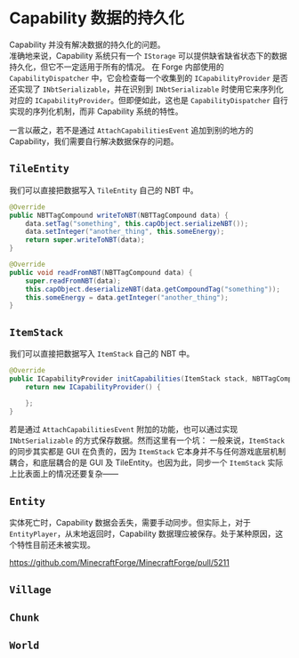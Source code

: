 # Capability 数据的持久化

Capability 并没有解决数据的持久化的问题。  
准确地来说，Capability 系统只有一个 `IStorage` 可以提供缺省缺省状态下的数据持久化，但它不一定适用于所有的情况。
在 Forge 内部使用的 `CapabilityDispatcher` 中，它会检查每一个收集到的 `ICapabilityProvider` 是否还实现了 `INbtSerializable`，并在识别到 `INbtSerializable` 时使用它来序列化对应的 `ICapabilityProvider`。但即便如此，这也是 `CapabilityDispatcher` 自行实现的序列化机制，而非 Capability 系统的特性。

一言以蔽之，若不是通过 `AttachCapabilitiesEvent` 追加到别的地方的 Capability，我们需要自行解决数据保存的问题。

## `TileEntity`

我们可以直接把数据写入 `TileEntity` 自己的 NBT 中。

```java
@Override
public NBTTagCompound writeToNBT(NBTTagCompound data) {
    data.setTag("something", this.capObject.serializeNBT());
    data.setInteger("another_thing", this.someEnergy);
    return super.writeToNBT(data);
}

@Override
public void readFromNBT(NBTTagCompound data) {
    super.readFromNBT(data);
    this.capObject.deserializeNBT(data.getCompoundTag("something"));
    this.someEnergy = data.getInteger("another_thing");
}
```

## `ItemStack`

我们可以直接把数据写入 `ItemStack` 自己的 NBT 中。

```java
@Override
public ICapabilityProvider initCapabilities(ItemStack stack, NBTTagCompound nbt) {
    return new ICapabilityProvider() {

    };
}
```

若是通过 `AttachCapabilitiesEvent` 附加的功能，也可以通过实现 `INbtSerializable` 的方式保存数据。然而这里有一个坑：
一般来说，`ItemStack` 的同步其实都是 GUI 在负责的，因为 `ItemStack` 它本身并不与任何游戏底层机制耦合，和底层耦合的是 GUI 及 TileEntity。也因为此，同步一个 `ItemStack` 实际上比表面上的情况还要复杂——

<!--
https://github.com/MinecraftForge/MinecraftForge/issues/2523
https://github.com/MinecraftForge/MinecraftForge/pull/3099
https://github.com/MinecraftForge/MinecraftForge/pull/3283
https://github.com/MinecraftForge/MinecraftForge/issues/3483
https://github.com/MinecraftForge/MinecraftForge/issues/3682
https://github.com/MinecraftForge/MinecraftForge/pull/3776
https://github.com/MinecraftForge/MinecraftForge/issues/4580
https://github.com/MinecraftForge/MinecraftForge/pull/4594
https://github.com/MinecraftForge/MinecraftForge/pull/4932
https://github.com/MinecraftForge/MinecraftForge/pull/5009
-->

## `Entity`

实体死亡时，Capability 数据会丢失，需要手动同步。但实际上，对于 `EntityPlayer`，从末地返回时，Capability 数据理应被保存。处于某种原因，这个特性目前还未被实现。

https://github.com/MinecraftForge/MinecraftForge/pull/5211

## `Village`

## `Chunk`

## `World`

